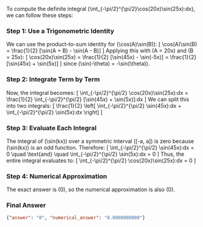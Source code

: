 To compute the definite integral \(\int_{-\pi/2}^{\pi/2}\cos(20x)\sin(25x)\:dx\), we can follow these steps:

### Step 1: Use a Trigonometric Identity
We can use the product-to-sum identity for \(\cos(A)\sin(B)\):
\[
\cos(A)\sin(B) = \frac{1}{2} [\sin(A + B) - \sin(A - B)]
\]
Applying this with \(A = 20x\) and \(B = 25x\):
\[
\cos(20x)\sin(25x) = \frac{1}{2} [\sin(45x) - \sin(-5x)] = \frac{1}{2} [\sin(45x) + \sin(5x)]
\]
since \(\sin(-\theta) = -\sin(\theta)\).

### Step 2: Integrate Term by Term
Now, the integral becomes:
\[
\int_{-\pi/2}^{\pi/2} \cos(20x)\sin(25x)\:dx = \frac{1}{2} \int_{-\pi/2}^{\pi/2} [\sin(45x) + \sin(5x)]\:dx
\]
We can split this into two integrals:
\[
\frac{1}{2} \left[ \int_{-\pi/2}^{\pi/2} \sin(45x)\:dx + \int_{-\pi/2}^{\pi/2} \sin(5x)\:dx \right]
\]

### Step 3: Evaluate Each Integral
The integral of \(\sin(kx)\) over a symmetric interval \([-a, a]\) is zero because \(\sin(kx)\) is an odd function. Therefore:
\[
\int_{-\pi/2}^{\pi/2} \sin(45x)\:dx = 0 \quad \text{and} \quad \int_{-\pi/2}^{\pi/2} \sin(5x)\:dx = 0
\]
Thus, the entire integral evaluates to:
\[
\int_{-\pi/2}^{\pi/2} \cos(20x)\sin(25x)\:dx = 0
\]

### Step 4: Numerical Approximation
The exact answer is \(0\), so the numerical approximation is also \(0\).

### Final Answer
```json
{"answer": "0", "numerical_answer": "0.0000000000"}
```